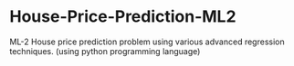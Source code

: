 # House-Price-Prediction-ML2

ML-2
House price prediction problem using various advanced regression techniques. (using python programming language)
